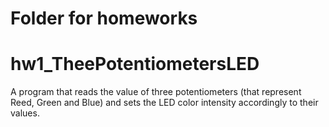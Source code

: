 # Folder for homeworks

# hw1_TheePotentiometersLED
A program that reads the value of three potentiometers (that represent Reed, Green and Blue) and sets the LED color intensity accordingly to their values.
